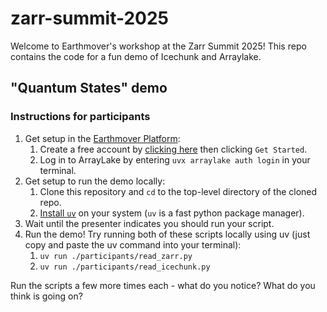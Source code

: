 # zarr-summit-2025

Welcome to Earthmover's workshop at the Zarr Summit 2025! This repo contains the code for a fun demo of Icechunk and Arraylake.

## "Quantum States" demo

### Instructions for participants

1. Get setup in the [Earthmover Platform](https://docs.earthmover.io/):
    1. Create a free account by [clicking here](https://app.earthmover.io/login) then clicking `Get Started`.
    2. Log in to ArrayLake by entering `uvx arraylake auth login` in your terminal.
2. Get setup to run the demo locally:
    1. Clone this repository and `cd` to the top-level directory of the cloned repo.
    2. [Install `uv`](https://docs.astral.sh/uv/getting-started/installation/) on your system (`uv` is a fast python package manager).
4. Wait until the presenter indicates you should run your script.
5. Run the demo! Try running both of these scripts locally using uv (just copy and paste the uv command into your terminal):
    1. `uv run ./participants/read_zarr.py`
    2. `uv run ./participants/read_icechunk.py`

Run the scripts a few more times each - what do you notice? What do you think is going on?
